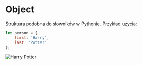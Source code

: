 # Object
Struktura podobna do słowników w Pythonie. Przykład użycia:
```javascript
let person = {
    first: 'Harry',
    last: 'Potter'
};
```
![Harry Potter](https://cs50.harvard.edu/web/2020/notes/5/images/console.png)